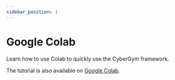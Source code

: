 ```yaml
---
sidebar_position: 1
---
```


# Google Colab

Learn how to use Colab to quickly use the CyberGym framework.

The tutorial is also available on [Google Colab](https://colab.research.google.com/drive/1nzkg3w6iIUpY2r49upaHxcyWH3JMNa7q).